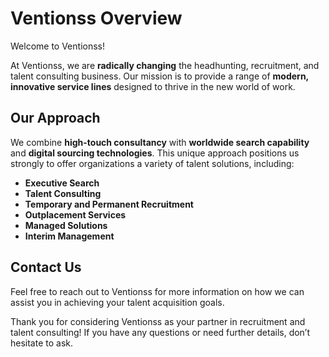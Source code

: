 # Ventionss Overview

Welcome to Ventionss!

At Ventionss, we are **radically changing** the headhunting, recruitment, and talent consulting business. Our mission is to provide a range of **modern, innovative service lines** designed to thrive in the new world of work.

## Our Approach

We combine **high-touch consultancy** with **worldwide search capability** and **digital sourcing technologies**. This unique approach positions us strongly to offer organizations a variety of talent solutions, including:

- **Executive Search**
- **Talent Consulting**
- **Temporary and Permanent Recruitment**
- **Outplacement Services**
- **Managed Solutions**
- **Interim Management**

## Contact Us

Feel free to reach out to Ventionss for more information on how we can assist you in achieving your talent acquisition goals.

Thank you for considering Ventionss as your partner in recruitment and talent consulting! If you have any questions or need further details, don’t hesitate to ask.
